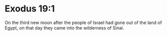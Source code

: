 # Exodus 19:1

On the third new moon after the people of Israel had gone out of the land of Egypt, on that day they came into the wilderness of Sinai.
